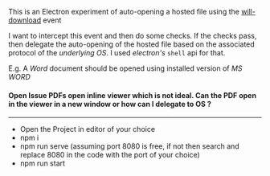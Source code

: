 This is an Electron experiment of auto-opening a hosted file using the [will-download](https://www.electronjs.org/docs/latest/api/download-item) event

I want to intercept this event and then do some checks. If the checks pass, then delegate the auto-opening of the hosted file based on the associated protocol of the _underlying OS_. I used _electron's_ `shell` api for that.

E.g. A _Word_ document should be opened using installed version of _MS WORD_

#### Open Issue PDFs open inline viewer which is not ideal. Can the PDF open in the viewer in a new window or how can I delegate to OS ?
------------------------

- Open the Project in editor of your choice
- npm i
- npm run serve (assuming port 8080 is free, if not then search and replace 8080 in the code with the port of your choice)
- npm run start
